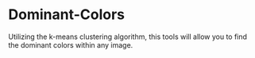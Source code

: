 # Dominant-Colors
Utilizing the k-means clustering algorithm, this tools will allow you to find the dominant colors within any image.
